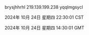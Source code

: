 brysjhhrhl 219.139.199.238 yqqlmgsycl

2024年 10月 24日 星期四 22:30:01 CST

2024年 10月 24日 星期四 14:30:01 GMT
